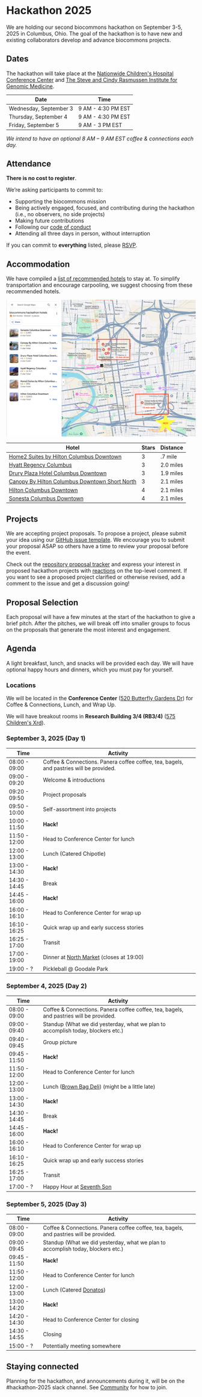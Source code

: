 # Hackathon 2025

We are holding our second biocommons hackathon on September 3-5, 2025 in Columbus, Ohio.
The goal of the hackathon is to have new and existing collaborators develop and advance
biocommons projects.

## Dates

The hackathon will take place at the [Nationwide Children's Hospital Conference Center](https://share.google/bwLLTRiyZ7vWXHnxe)
and [The Steve and Cindy Rasmussen Institute for Genomic Medicine](https://g.co/kgs/omrj1Pv).

| Date | Time |
| ---- | ---- |
| Wednesday, September 3 | 9 AM - 4:30 PM EST |
| Thursday, September 4 | 9 AM - 4:30 PM EST |
| Friday, September 5 | 9 AM - 3 PM EST |

_We intend to have an optional 8 AM – 9 AM EST coffee & connections each day._

## Attendance

**There is no cost to register**.

We’re asking participants to commit to:

- Supporting the biocommons mission
- Being actively engaged, focused, and contributing during the hackathon (i.e., no observers, no side projects)
- Making future contributions
- Following our [code of conduct](../community/code-of-conduct.md)
- Attending all three days in person, without interruption

If you can commit to **everything** listed, please [RSVP](https://forms.gle/UX8oRzGbUJL3LTiYA).

## Accommodation

We have compiled a [list of recommended hotels](https://maps.app.goo.gl/fi57y43SXqwGigdM9)
to stay at. To simplify transportation and encourage carpooling, we suggest choosing
from these recommended hotels.

![Google Maps Recommended Hotels](../images/hackathon-2025-recommended-hotels.png)

| Hotel | Stars | Distance |
| ----- | ----- | -------- |
| [Home2 Suites by Hilton Columbus Downtown](https://maps.app.goo.gl/gaU5VbbFSWQrcq8v5) | 3 | .7 mile |
| [Hyatt Regency Columbus](https://maps.app.goo.gl/FW4biQFANn5Scc5i8) | 3 | 2.0 miles |
| [Drury Plaza Hotel Columbus Downtown](https://maps.app.goo.gl/EDMDPHqpXApuBeQC6) | 3 | 1.9 miles |
| [Canopy By Hilton Columbus Downtown Short North](https://maps.app.goo.gl/TAgGzuKNcq22msVd7) | 3 | 2.1 miles |
| [Hilton Columbus Downtown](https://maps.app.goo.gl/QRq3wVp1dQACWgac8) | 4 | 2.1 miles |
| [Sonesta Columbus Downtown](https://maps.app.goo.gl/hPNS86ZSwWYVw4pH6) | 4 | 2.1 miles |

## Projects

We are accepting project proposals. To propose a project, please submit your idea using
our [GitHub issue template](https://github.com/biocommons/hackathon/issues/new?template=hackathon-proposal.yml).
We encourage you to submit your proposal ASAP so others have a time to review your
proposal before the event.

Check out the [repository proposal tracker](https://github.com/biocommons/hackathon/issues?q=is%3Aissue%20state%3Aopen%20label%3A%22hackathon%202025%22)
and express your interest in proposed hackathon projects with
[reactions](https://github.blog/news-insights/product-news/add-reactions-to-pull-requests-issues-and-comments/)
on the top-level comment. If you want to see a proposed project clarified or otherwise
revised, add a comment to the issue and get a discussion going!

## Proposal Selection

Each proposal will have a few minutes at the start of the hackathon to give a brief pitch.
After the pitches, we will break off into smaller groups to focus on the proposals that
generate the most interest and engagement.

## Agenda

A light breakfast, lunch, and snacks will be provided each day. We will have optional
happy hours and dinners, which you must pay for yourself.

### Locations

We will be located in the **Conference Center** ([520 Butterfly Gardens Dr](https://share.google/bwLLTRiyZ7vWXHnxe)) for
Coffee & Connections, Lunch, and Wrap Up.

We will have breakout rooms in **Research Building 3/4 (RB3/4)** ([575 Children's Xrd](https://g.co/kgs/omrj1Pv)).

### September 3, 2025 (Day 1)

| Time | Activity |
| ---- | -------- |
| 08:00 - 09:00 | Coffee & Connections. Panera coffee coffee, tea, bagels, and pastries will be provided. |
| 09:00 - 09:20 | Welcome & introductions |
| 09:20 - 09:50 | Project proposals |
| 09:50 - 10:00 | Self-assortment into projects |
| 10:00 - 11:50 | **Hack!** |
| 11:50 - 12:00 | Head to Conference Center for lunch |
| 12:00 - 13:00 | Lunch (Catered Chipotle) |
| 13:00 - 14:30 | **Hack!** |
| 14:30 - 14:45 | Break |
| 14:45 - 16:00 | **Hack!** |
| 16:00 - 16:10 | Head to Conference Center for wrap up |
| 16:10 - 16:25 | Quick wrap up and early success stories |
| 16:25 - 17:00 | Transit |
| 17:00 - 19:00 | Dinner at [North Market](https://northmarket.org/location/downtown-market/) (closes at 19:00) |
| 19:00 - ? | Pickleball @ Goodale Park |

### September 4, 2025 (Day 2)

| Time | Activity |
| ---- | -------- |
| 08:00 - 09:00 | Coffee & Connections. Panera coffee coffee, tea, bagels, and pastries will be provided. |
| 09:00 - 09:40 | Standup (What we did yesterday, what we plan to accomplish today, blockers etc.) |
| 09:40 - 09:45 | Group picture |
| 09:45 - 11:50 | **Hack!** |
| 11:50 - 12:00 | Head to Conference Center for lunch |
| 12:00 - 13:00 | Lunch ([Brown Bag Deli](https://www.thebrownbaggv.com/menu-1)) (might be a little late)|
| 13:00 - 14:30 | **Hack!** |
| 14:30 - 14:45 | Break |
| 14:45 - 16:00 | **Hack!** |
| 16:00 - 16:10 | Head to Conference Center for wrap up |
| 16:10 - 16:25 | Quick wrap up and early success stories |
| 16:25 - 17:00 | Transit |
| 17:00 - ? | Happy Hour at [Seventh Son](https://www.seventhsonbrewing.com/homepage) |

### September 5, 2025 (Day 3)

| Time | Activity |
| ---- | -------- |
| 08:00 - 09:00 | Coffee & Connections. Panera coffee coffee, tea, bagels, and pastries will be provided. |
| 09:00 - 09:45 | Standup (What we did yesterday, what we plan to accomplish today, blockers etc.) |
| 09:45 - 11:50 | **Hack!** |
| 11:50 - 12:00 | Head to Conference Center for lunch |
| 12:00 - 13:00 | Lunch (Catered [Donatos](https://www.donatos.com)) |
| 13:00 - 14:20 | **Hack!** |
| 14:20 - 14:30 | Head to Conference Center for closing |
| 14:30 - 14:55 | Closing |
| 15:00 - ? | Potentially meeting somewhere |

## Staying connected

Planning for the hackathon, and announcements during it, will be on the #hackathon-2025
slack channel.  See [Community](../community/index.md) for how to join.
